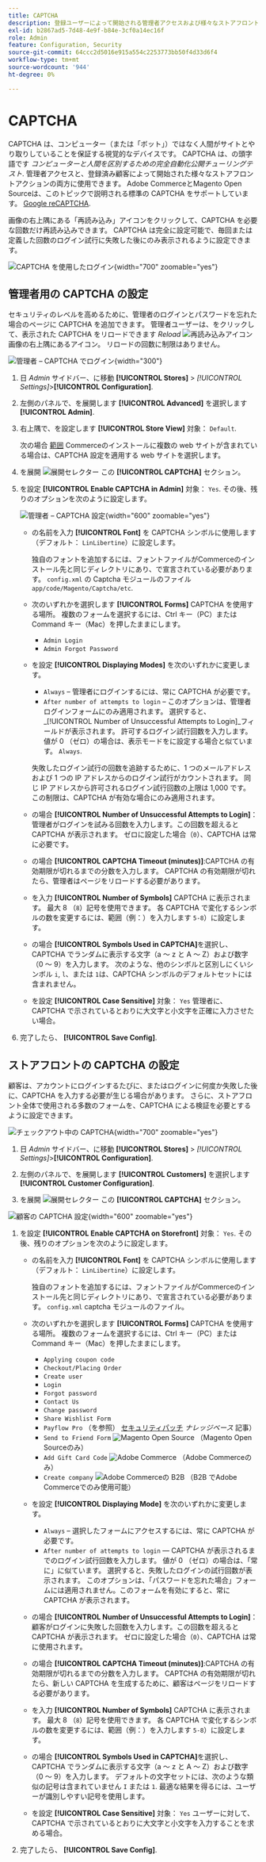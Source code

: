 ```yaml
---
title: CAPTCHA
description: 登録ユーザーによって開始される管理者アクセスおよび様々なストアフロントアクション用に CAPTCHA を設定する方法について説明します。
exl-id: b2867ad5-7d48-4e9f-b84e-3cf0a14ec16f
role: Admin
feature: Configuration, Security
source-git-commit: 64ccc2d5016e915a554c2253773bb50f4d33d6f4
workflow-type: tm+mt
source-wordcount: '944'
ht-degree: 0%

---
```


# CAPTCHA

CAPTCHA は、コンピューター（または「ボット」）ではなく人間がサイトとやり取りしていることを保証する視覚的なデバイスです。 CAPTCHA は、の頭字語です _コンピューターと人間を区別するための完全自動化公開チューリングテスト_. 管理者アクセスと、登録済み顧客によって開始された様々なストアフロントアクションの両方に使用できます。 Adobe CommerceとMagento Open Sourceは、このトピックで説明される標準の CAPTCHA をサポートしています。 [Google reCAPTCHA](security-google-recaptcha.md).

画像の右上隅にある「再読み込み」アイコンをクリックして、CAPTCHA を必要な回数だけ再読み込みできます。 CAPTCHA は完全に設定可能で、毎回または定義した回数のログイン試行に失敗した後にのみ表示されるように設定できます。

![CAPTCHA を使用したログイン](./assets/customer-account-login-captcha.png){width="700" zoomable="yes"}

## 管理者用の CAPTCHA の設定

セキュリティのレベルを高めるために、管理者のログインとパスワードを忘れた場合のページに CAPTCHA を追加できます。 管理者ユーザーは、をクリックして、表示された CAPTCHA をリロードできます _Reload_ ![再読み込みアイコン](./assets/CAPTCHA-icon-reload.png) 画像の右上隅にあるアイコン。 リロードの回数に制限はありません。

![管理者 – CAPTCHA でログイン](./assets/security-captcha-admin.png){width="300"}

1. 日 _Admin_ サイドバー、に移動 **[!UICONTROL Stores]** > _[!UICONTROL Settings]_>**[!UICONTROL Configuration]**.

1. 左側のパネルで、を展開します **[!UICONTROL Advanced]** を選択します **[!UICONTROL Admin]**.

1. 右上隅で、を設定します **[!UICONTROL Store View]** 対象： `Default`.

   次の場合 [範囲](../getting-started/websites-stores-views.md#scope-settings) Commerceのインストールに複数の web サイトが含まれている場合は、CAPTCHA 設定を適用する web サイトを選択します。

1. を展開 ![展開セレクター](../assets/icon-display-expand.png) この **[!UICONTROL CAPTCHA]** セクション。

1. を設定 **[!UICONTROL Enable CAPTCHA in Admin]** 対象： `Yes`. その後、残りのオプションを次のように設定します。

   ![管理者 – CAPTCHA 設定](../configuration-reference/advanced/assets/admin-captcha.png){width="600" zoomable="yes"}

   - の名前を入力 **[!UICONTROL Font]** を CAPTCHA シンボルに使用します（デフォルト： `LinLibertine`）に設定します。

     独自のフォントを追加するには、フォントファイルがCommerceのインストール先と同じディレクトリにあり、で宣言されている必要があります。 `config.xml` の Captcha モジュールのファイル `app/code/Magento/Captcha/etc`.

   - 次のいずれかを選択します **[!UICONTROL Forms]** CAPTCHA を使用する場所。 複数のフォームを選択するには、Ctrl キー（PC）または Command キー（Mac）を押したままにします。

      - `Admin Login`
      - `Admin Forgot Password`

   - を設定 **[!UICONTROL Displaying Modes]** を次のいずれかに変更します。

      - `Always`  – 管理者にログインするには、常に CAPTCHA が必要です。
      - `After number of attempts to login`  – このオプションは、管理者ログインフォームにのみ適用されます。 選択すると、 _[!UICONTROL Number of Unsuccessful Attempts to Login]_フィールドが表示されます。 許可するログイン試行回数を入力します。 値が 0 （ゼロ）の場合は、表示モードをに設定する場合と似ています。 `Always`.

     失敗したログイン試行の回数を追跡するために、1 つのメールアドレスおよび 1 つの IP アドレスからのログイン試行がカウントされます。 同じ IP アドレスから許可されるログイン試行回数の上限は 1,000 です。 この制限は、CAPTCHA が有効な場合にのみ適用されます。

   - の場合 **[!UICONTROL Number of Unsuccessful Attempts to Login]**：管理者がログインを試みる回数を入力します。この回数を超えると CAPTCHA が表示されます。 ゼロに設定した場合（`0`）、CAPTCHA は常に必要です。

   - の場合 **[!UICONTROL CAPTCHA Timeout (minutes)]**:CAPTCHA の有効期限が切れるまでの分数を入力します。 CAPTCHA の有効期限が切れたら、管理者はページをリロードする必要があります。

   - を入力 **[!UICONTROL Number of Symbols]** CAPTCHA に表示されます。 最大 8 （`8`）記号を使用できます。 各 CAPTCHA で変化するシンボルの数を変更するには、範囲（例：）を入力します `5-8`）に設定します。

   - の場合 **[!UICONTROL Symbols Used in CAPTCHA]**&#x200B;を選択し、CAPTCHA でランダムに表示する文字（a ～ z と A ～ Z）および数字（0 ～ 9）を入力します。 次のような、他のシンボルと区別しにくいシンボル `i`, `l`、または `1`は、CAPTCHA シンボルのデフォルトセットには含まれません。

   - を設定 **[!UICONTROL Case Sensitive]** 対象： `Yes` 管理者に、CAPTCHA で示されているとおりに大文字と小文字を正確に入力させたい場合。

1. 完了したら、 **[!UICONTROL Save Config]**.

## ストアフロントの CAPTCHA の設定

顧客は、アカウントにログインするたびに、またはログインに何度か失敗した後に、CAPTCHA を入力する必要が生じる場合があります。 さらに、ストアフロント全体で使用される多数のフォームを、CAPTCHA による検証を必要とするように設定できます。

![チェックアウト中の CAPTCHA](./assets/storefront-checkout-payment-captcha.png){width="700" zoomable="yes"}

1. 日 _Admin_ サイドバー、に移動 **[!UICONTROL Stores]** > _[!UICONTROL Settings]_>**[!UICONTROL Configuration]**.

1. 左側のパネルで、を展開します **[!UICONTROL Customers]** を選択します **[!UICONTROL Customer Configuration]**.

1. を展開 ![展開セレクター](../assets/icon-display-expand.png) この **[!UICONTROL CAPTCHA]** セクション。

![顧客の CAPTCHA 設定](../configuration-reference/customers/assets/customer-configuration-captcha.png){width="600" zoomable="yes"}

1. を設定 **[!UICONTROL Enable CAPTCHA on Storefront]** 対象： `Yes`. その後、残りのオプションを次のように設定します。

   - の名前を入力 **[!UICONTROL Font]** を CAPTCHA シンボルに使用します（デフォルト： `LinLibertine`）に設定します。

     独自のフォントを追加するには、フォントファイルがCommerceのインストール先と同じディレクトリにあり、で宣言されている必要があります。 `config.xml` captcha モジュールのファイル。

   - 次のいずれかを選択します **[!UICONTROL Forms]** CAPTCHA を使用する場所。 複数のフォームを選択するには、Ctrl キー（PC）または Command キー（Mac）を押したままにします。

      - `Applying coupon code`
      - `Checkout/Placing Order`
      - `Create user`
      - `Login`
      - `Forgot password`
      - `Contact Us`
      - `Change password`
      - `Share Wishlist Form`
      - `Payflow Pro` （を参照） [セキュリティパッチ](https://experienceleague.adobe.com/docs/commerce-knowledge-base/kb/troubleshooting/payments/paypal-payflow-pro-active-carding-activity.html) _ナレッジベース_ 記事）
      - `Send to Friend Form` ![Magento Open Source](../assets/open-source.svg) （Magento Open Sourceのみ）
      - `Add Gift Card Code` ![Adobe Commerce](../assets/adobe-logo.svg) （Adobe Commerceのみ）
      - `Create company` ![Adobe Commerceの B2B](../assets/b2b.svg) （B2B でAdobe Commerceでのみ使用可能）

   - を設定 **[!UICONTROL Displaying Mode]** を次のいずれかに変更します。

      - `Always`  – 選択したフォームにアクセスするには、常に CAPTCHA が必要です。
      - `After number of attempts to login` — CAPTCHA が表示されるまでのログイン試行回数を入力します。 値が 0 （ゼロ）の場合は、「常に」に似ています。 選択すると、失敗したログインの試行回数が表示されます。 このオプションは、「パスワードを忘れた場合」フォームには適用されません。このフォームを有効にすると、常に CAPTCHA が表示されます。

   - の場合 **[!UICONTROL Number of Unsuccessful Attempts to Login]**：顧客がログインに失敗した回数を入力します。この回数を超えると CAPTCHA が表示されます。 ゼロに設定した場合（`0`）、CAPTCHA は常に使用されます。

   - の場合 **[!UICONTROL CAPTCHA Timeout (minutes)]**:CAPTCHA の有効期限が切れるまでの分数を入力します。 CAPTCHA の有効期限が切れたら、新しい CAPTCHA を生成するために、顧客はページをリロードする必要があります。

   - を入力 **[!UICONTROL Number of Symbols]** CAPTCHA に表示されます。 最大 8 （`8`）記号を使用できます。 各 CAPTCHA で変化するシンボルの数を変更するには、範囲（例：）を入力します `5-8`）に設定します。

   - の場合 **[!UICONTROL Symbols Used in CAPTCHA]**&#x200B;を選択し、CAPTCHA でランダムに表示する文字（a ～ z と A ～ Z）および数字（0 ～ 9）を入力します。 デフォルトの文字セットには、次のような類似の記号は含まれていません `I` または `1`. 最適な結果を得るには、ユーザーが識別しやすい記号を使用します。

   - を設定 **[!UICONTROL Case Sensitive]** 対象： `Yes` ユーザーに対して、CAPTCHA で示されているとおりに大文字と小文字を入力することを求める場合。

1. 完了したら、 **[!UICONTROL Save Config]**.
